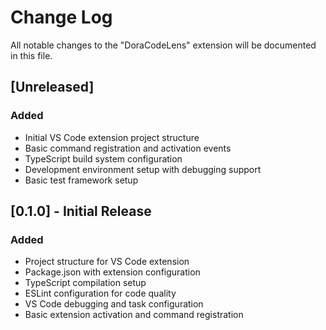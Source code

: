 # Change Log

All notable changes to the "DoraCodeLens" extension will be documented in this file.

## [Unreleased]

### Added
- Initial VS Code extension project structure
- Basic command registration and activation events
- TypeScript build system configuration
- Development environment setup with debugging support
- Basic test framework setup

## [0.1.0] - Initial Release

### Added
- Project structure for VS Code extension
- Package.json with extension configuration
- TypeScript compilation setup
- ESLint configuration for code quality
- VS Code debugging and task configuration
- Basic extension activation and command registration